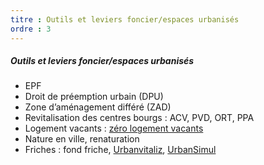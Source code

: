 ```yaml
---
titre : Outils et leviers foncier/espaces urbanisés
ordre : 3
---
```

##### Outils et leviers foncier/espaces urbanisés
- EPF
- Droit de préemption urbain (DPU)
- Zone d’aménagement différé (ZAD)
- Revitalisation des centres bourgs : ACV, PVD, ORT, PPA
- Logement vacants : [zéro logement vacants](https://zerologementvacant.beta.gouv.fr/)
- Nature en ville, renaturation
- Friches : fond friche, [Urbanvitaliz](https://urbanvitaliz.fr/), [UrbanSimul](https://urbansimul.cerema.fr/)